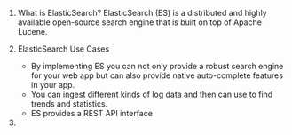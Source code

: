 1.	What is ElasticSearch?
	ElasticSearch (ES) is a distributed and highly available open-source search engine that is built on top of Apache Lucene.

2.	ElasticSearch Use Cases
	* By implementing ES you can not only provide a robust search engine for your web app but can also provide native auto-complete features in your app.
	* You can ingest different kinds of log data and then can use to find trends and statistics.
	* ES provides a REST API interface

3.	